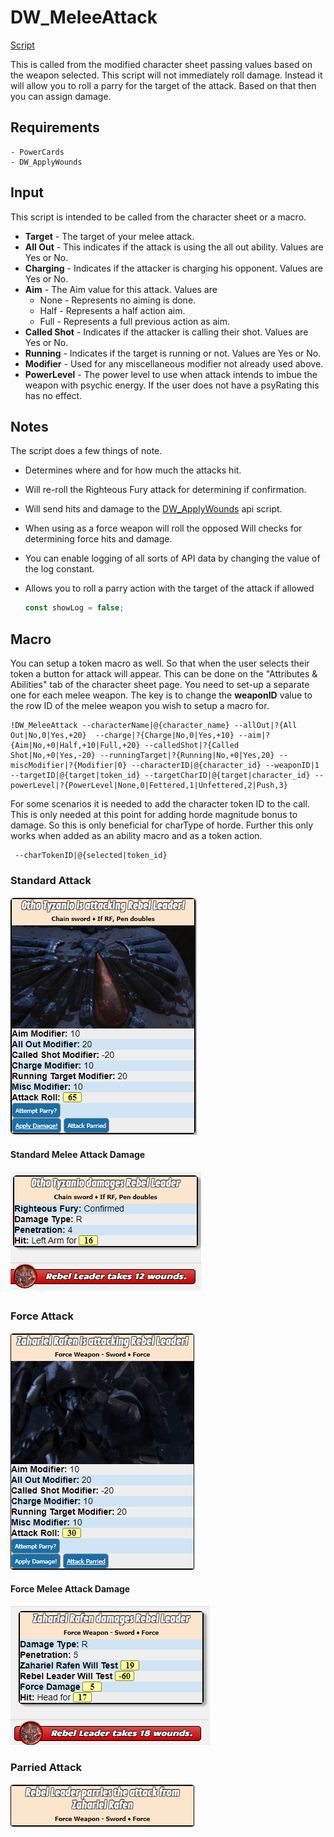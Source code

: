 # DW_MeleeAttack

[Script](../scripts/DW_MeleeAttack.js)

This is called from the modified character sheet passing values based on the weapon selected.  This script will not immediately roll damage.   Instead it will allow you to roll a parry for the target of the attack.   Based on that then you can assign damage.

## Requirements

    - PowerCards
    - DW_ApplyWounds

## Input

This script is intended to be called from the character sheet or a macro.

* **Target** - The target of your melee attack.
* **All Out** - This indicates if the attack is using the all out ability.   Values are Yes or No.
* **Charging** - Indicates if the attacker is charging his opponent.   Values are Yes or No.
* **Aim** - The Aim value for this attack.   Values are
  * None - Represents no aiming is done.
  * Half - Represents a half action aim.
  * Full - Represents a full previous action as aim.
* **Called Shot** - Indicates if the attacker is calling their shot.  Values are Yes or No.
* **Running** - Indicates if the target is running or not.  Values are Yes or No.
* **Modifier** - Used for any miscellaneous modifier not already used above.
* **PowerLevel** - The power level to use when attack intends to imbue the weapon with psychic energy.  If the user does not have a psyRating this has no effect.

## Notes

The script does a few things of note.

* Determines where and for how much the attacks hit.
* Will re-roll the Righteous Fury attack for determining if confirmation.
* Will send hits and damage to the [DW_ApplyWounds](applywounds.md) api script.
* When using as a force weapon will roll the opposed Will checks for determining force hits and damage.
* You can enable logging of all sorts of API data by changing the value of the log constant.
* Allows you to roll a parry action with the target of the attack if allowed

    ```javascript
    const showLog = false;
    ```

## Macro

You can setup a token macro as well.   So that when the user selects their token a button for attack will appear.  This can be done on the "Attributes & Abilities" tab of the character sheet page.   You need to set-up a separate one for each melee weapon.  The key is to change the **weaponID** value to the row ID of the melee weapon you wish to setup a macro for.

```
!DW_MeleeAttack --characterName|@{character_name} --allOut|?{All Out|No,0|Yes,+20}  --charge|?{Charge|No,0|Yes,+10} --aim|?{Aim|No,+0|Half,+10|Full,+20} --calledShot|?{Called Shot|No,+0|Yes,-20} --runningTarget|?{Running|No,+0|Yes,20} --miscModifier|?{Modifier|0} --characterID|@{character_id} --weaponID|1 --targetID|@{target|token_id} --targetCharID|@{target|character_id} --powerLevel|?{PowerLevel|None,0|Fettered,1|Unfettered,2|Push,3}
```

For some scenarios it is needed to add the character token ID to the call.   This is only needed at this point for adding horde magnitude bonus to damage.   So this is only beneficial for charType of horde.  Further this only works when added as an ability macro and as a token action.

```
 --charTokenID|@{selected|token_id}
```

### Standard Attack

![Standard Attack](images/melee.png)

#### Standard Melee Attack Damage

![ForceWeapon Damage](images/melee-damage.png)

### Force Attack

![ForceWeapon Attack](images/melee-force.png)

#### Force Melee Attack Damage

![ForceWeapon Damage](images/melee-force-damage.png)

### Parried Attack

![Parried Attack](images/melee-parry.png)
